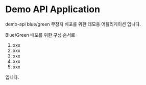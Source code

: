 # Demo API Application 

demo-api blue/green 무정지 배포를 위한 데모용 어플리케이션 입니다.

Blue/Green 배포를 위한 구성 순서로   
1. xxx
2. xxx
3. xxx
4. xxx
5. xxx

입니다.